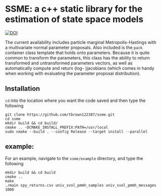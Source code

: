 # SSME: a c++ static library for the estimation of state space models

[![DOI](https://zenodo.org/badge/154373836.svg)](https://zenodo.org/badge/latestdoi/154373836)

The current availability includes particle marginal Metropolis-Hastings with a multivariate normal parameter proposals. Also included is the `pack` container class template that holds onto parameters. Because it is quite common to transform the parameters, this class has the ability to return transformed and untransformed parameters vectors, as well as automatically compute and return (log- )jacobians (which comes in handy when working with evaluating the parameter proposal distribution).


## Installation

`cd` into the location where you want the code saved and then type the following

    git clone https://github.com/tbrown122387/ssme.git
    cd ssme
    mkdir build && cd build/
    cmake .. -DCMAKE_INSTALL_PREFIX:PATH=/usr/local
    sudo cmake --build . --config Release --target install --parallel




## example:

For an example, navigate to the `ssme/example` directory, and type the following

```
mkdir build && cd build
cmake ..
make
./main spy_returns.csv univ_svol_pmmh_samples univ_svol_pmmh_messages 1000
```
